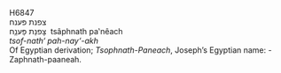 <body>
  <p>H6847<br>  צפנת  פּענח  <br> צָּפנַת פַּענֵַח  ‎  tsâphnath pa‛nêach  <br><i>tsof-nath‘</i> <i>pah-nay‘-akh </i><br>Of Egyptian derivation; <i>Tsophnath-Paneach</i>, Joseph’s Egyptian name: - Zaphnath-paaneah.<br></p>
 </body>